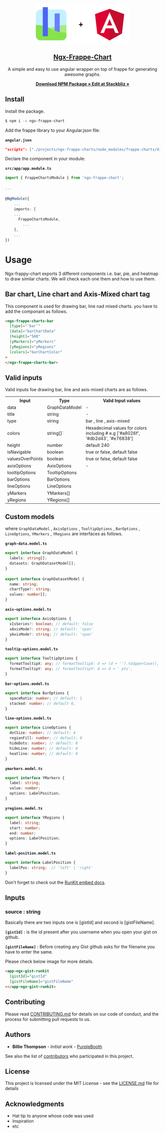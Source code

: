 <div align="center">
    <img src="https://github.com/kedar9444/ngx-frappe-charts/blob/master/resources/logo/logo-sm.png" height="128">
    <a href="https://www.npmjs.com/package/ngx-frappe-chart">
        <h2>Ngx-Frappe-Chart</h2>
    </a>
    <p align="center">
        <p>A simple and easy to use angular wrapper on top of frappe for generating awesome graphs.</p>
        <a href="https://www.npmjs.com/package/ngx-frappe-chart">
            <b>Download NPM Package » </b>
        </a>
        <a href="https://stackblitz.com/edit/ngx-frappe-chart-demo?embed=1&file=src/app/app.component.html">
            <b> Edit at Stackbliz »</b>
        </a>
    </p>
</div>

## Install

Install the package.

```sh
$ npm i -s ngx-frappe-chart
```

Add the frappe library to your Angular.json file:

**`angular.json`**

```json
"scripts": ["./projects/ngx-frappe-charts/node_modules/frappe-charts/dist/frappe-charts.min.iife.js"]
```

Declare the component in your module:

**`src/app/app.module.ts`**

```ts
import { FrappeChartsModule } from 'ngx-frappe-chart';

...

@NgModule({
	...
	imports: [
    ...
      FrappeChartsModule,
		...
	],
	...
})
```

# Usage

Ngx-frappy-chart exports 3 different components i.e. bar, pie, and heatmap to draw similar charts. We will check each one them and how to use them.

## Bar chart, Line chart and Axis-Mixed chart tag

This component is used for drawing bar, line nad mixed charts. you have to add the componant as follows.

```html
<ngx-frappe-charts-bar
  [type]="'bar'"
  [data]="barChartData"
  [height]="500"
  [yMarkers]="yMarkers"
  [yRegions]="yRegions"
  [colors]="barChartColor"
>
</ngx-frappe-charts-bar>
```

## Valid inputs

Valid inputs foe drawing bar, line and axis-mixed charts are as follows.

<table>
  <tr>
    <th>Input</th>
    <th>Type</th>
    <th>Valid Input values</th>
  </tr>
  <tr>
    <td>data</td>
    <td>GraphDataModel</td>
    <td> - </td>
  </tr>
  <tr>
    <td>title</td>
    <td>string</td>
    <td>-</td>
  </tr>
  <tr>
    <td>type</td>
    <td>string</td>
    <td>bar , line , axis-mixed </td>
  </tr>
    <tr>
    <td>colors</td>
    <td>string[]`</td>
    <td>Hexadecimal values for colors including # e.g ['#a8026f', '#db2d43', '#e76838']</td>
  </tr>
    <tr>
    <td>height</td>
    <td>number</td>
    <td>default 240</td>
  </tr>
      <tr>
    <td>isNavigable</td>
    <td>boolean</td>
    <td>true or false, default false</td>
  </tr>
  <tr>
    <td>valuesOverPoints</td>
    <td>boolean</td>
    <td>true or false, default false</td>
  </tr>
    <tr>
    <td>axisOptions</td>
    <td>AxisOptions</td>
    <td> - </td>
  </tr>
      <tr>
    <td>tooltipOptions</td>
    <td>TooltipOptions</td>
    <td></td>
  </tr>
      <tr>
    <td>barOptions</td>
    <td>BarOptions</td>
    <td></td>
  </tr>
      <tr>
    <td>lineOptions</td>
    <td>LineOptions</td>
    <td></td>
  </tr>
      <tr>
    <td>yMarkers</td>
    <td>YMarkers[]</td>
    <td></td>
  </tr>
      <tr>
    <td>yRegions</td>
    <td>YRegions[]</td>
    <td></td>
  </tr>

</table>

## Custom models

where `GraphDataModel` , `AxisOptions` , `TooltipOptions` , `BarOptions` , `LineOptions`, `YMarkers` , `YRegions` are interfaces as follows.

**`graph-data.model.ts`**

```ts
export interface GraphDataModel {
  labels: string[];
  datasets: GraphDatasetModel[];
}

export interface GraphDatasetModel {
  name: string;
  chartType?: string;
  values: number[];
}
```

**`axis-options.model.ts`**

```ts
export interface AxisOptions {
  xIsSeries?: boolean; // default: false
  xAxisMode?: string; // default: 'span'
  yAxisMode?: string; // default: 'span'
}
```

**`tooltip-options.model.ts`**

```ts
export interface TooltipOptions {
  formatTooltipX: any; // formatTooltipX: d => (d + '').toUpperCase(),
  formatTooltipY: any; // formatTooltipY: d => d + ' pts',
}
```

**`bar-options.model.ts`**

```ts
export interface BarOptions {
  spaceRatio: number; // default: 1
  stacked: number; // default 0,
}
```
**`line-options.model.ts`**

```ts
export interface LineOptions {
  dotSize: number; // default: 4
  regionFill: number; // default: 0
  hideDots: number; // default: 0
  hideLine: number; // default: 0
  heatline: number; // default: 0
}
```

**`ymarkers.model.ts`**

```ts
export interface YMarkers {
  label: string;
  value: number;
  options: LabelPosition;
}
```

**`yregions.model.ts`**

```ts
export interface YRegions {
  label: string;
  start: number;
  end: number;
  options: LabelPosition;
}
```


**`label-position.model.ts`**

```ts
export interface LabelPosition {
  labelPos: string;  // 'left' | 'right'
}
```


Don't forget to check out the [RunKit embed docs](https://runkit.com/docs/embed#options).

## Inputs

### source : string

Basically there are two inputs one is [gistId] and second is [gistFileName].

**`[gistId]`** : is the id present after you username when you open your gist on github.

**`[gistFileName]`** : Before creating any Gist github asks for the filename you have to enter the same.

Please check below image for more details.

```html
<app-ngx-gist-runkit
  [gistId]="gistId"
  [gistFileName]="gistFileName"
></app-ngx-gist-runkit>
```

## Contributing

Please read [CONTRIBUTING.md](https://gist.github.com/PurpleBooth/b24679402957c63ec426) for details on our code of conduct, and the process for submitting pull requests to us.

## Authors

- **Billie Thompson** - _Initial work_ - [PurpleBooth](https://github.com/PurpleBooth)

See also the list of [contributors](https://github.com/your/project/contributors) who participated in this project.

## License

This project is licensed under the MIT License - see the [LICENSE.md](LICENSE.md) file for details

## Acknowledgments

- Hat tip to anyone whose code was used
- Inspiration
- etc
